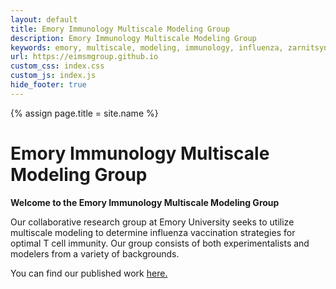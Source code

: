 ```yaml
---
layout: default
title: Emory Immunology Multiscale Modeling Group
description: Emory Immunology Multiscale Modeling Group
keywords: emory, multiscale, modeling, immunology, influenza, zarnitsyna
url: https://eimsmgroup.github.io
custom_css: index.css
custom_js: index.js
hide_footer: true
---
```

{% assign page.title = site.name %}

<!-- Header -->

<div class="header home-header">
    <div class="Grid container">
        <div id="header-text" class="Grid-cell u-size7of8">
            <h1 class="large-title">Emory Immunology Multiscale Modeling Group</h1>
        </div>
    </div>
</div>

**Welcome to the Emory Immunology Multiscale Modeling Group**

Our collaborative research group at Emory University seeks to utilize multiscale modeling to determine influenza vaccination strategies for optimal T cell immunity. Our group consists of both experimentalists and modelers from a variety of backgrounds.

You can find our published work 
                <a href="https://github.com/EIMSMGroup/Published-Work" target="_blank"> here.</a>
        

